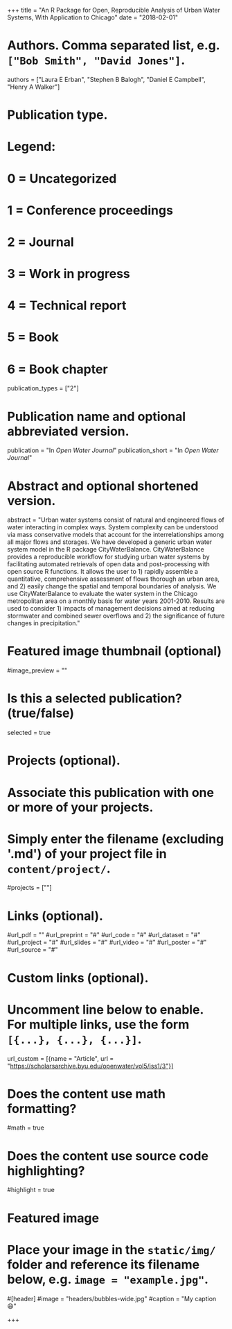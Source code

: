 +++
title = "An R Package for Open, Reproducible Analysis of Urban Water Systems, With Application to Chicago"
date = "2018-02-01"

# Authors. Comma separated list, e.g. `["Bob Smith", "David Jones"]`.
authors = ["Laura E Erban", "Stephen B Balogh", "Daniel E Campbell", "Henry A Walker"]

# Publication type.
# Legend:
# 0 = Uncategorized
# 1 = Conference proceedings
# 2 = Journal
# 3 = Work in progress
# 4 = Technical report
# 5 = Book
# 6 = Book chapter
publication_types = ["2"]

# Publication name and optional abbreviated version.
publication = "In *Open Water Journal*"
publication_short = "In *Open Water Journal*"

# Abstract and optional shortened version.
abstract = "Urban water systems consist of natural and engineered flows of water interacting in complex ways. System complexity can be understood via mass conservative models that account for the interrelationships among all major flows and storages. We have developed a generic urban water system model in the R package CityWaterBalance. CityWaterBalance provides a reproducible workflow for studying urban water systems by facilitating automated retrievals of open data and post-processing with open source R functions. It allows the user to 1) rapidly assemble a quantitative, comprehensive assessment of flows thorough an urban area, and 2) easily change the spatial and temporal boundaries of analysis. We use CityWaterBalance to evaluate the water system in the Chicago metropolitan area on a monthly basis for water years 2001-2010. Results are used to consider 1) impacts of management decisions aimed at reducing stormwater and combined sewer overflows and 2) the significance of future changes in precipitation."

# Featured image thumbnail (optional)
#image_preview = ""

# Is this a selected publication? (true/false)
selected = true

# Projects (optional).
#   Associate this publication with one or more of your projects.
#   Simply enter the filename (excluding '.md') of your project file in `content/project/`.
#projects = [""]

# Links (optional).
#url_pdf = ""
#url_preprint = "#"
#url_code = "#"
#url_dataset = "#"
#url_project = "#"
#url_slides = "#"
#url_video = "#"
#url_poster = "#"
#url_source = "#"

# Custom links (optional).
#   Uncomment line below to enable. For multiple links, use the form `[{...}, {...}, {...}]`.
url_custom = [{name = "Article", url = "https://scholarsarchive.byu.edu/openwater/vol5/iss1/3"}]

# Does the content use math formatting?
#math = true

# Does the content use source code highlighting?
#highlight = true

# Featured image
# Place your image in the `static/img/` folder and reference its filename below, e.g. `image = "example.jpg"`.
#[header]
#image = "headers/bubbles-wide.jpg"
#caption = "My caption :smile:"

+++
